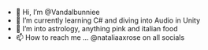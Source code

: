 - 👋 Hi, I’m @Vandalbunniee
- 🌱 I’m currently learning C# and diving into Audio in Unity
- 💞️ I’m into astrology, anything pink and italian food
- 📫 How to reach me ... @nataliaaxrose on all socials

<!---
Vandalbunniee/Vandalbunniee is a ✨ special ✨ repository because its `README.md` (this file) appears on your GitHub profile.
You can click the Preview link to take a look at your changes.
--->
